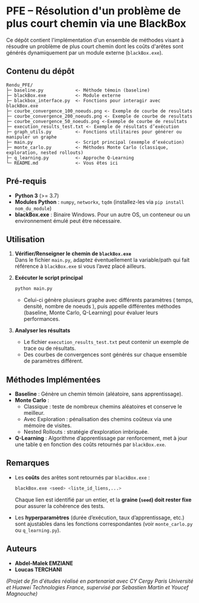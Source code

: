 # PFE – Résolution d'un problème de plus court chemin via une BlackBox

Ce dépôt contient l'implémentation d'un ensemble de méthodes visant à résoudre un problème de plus court chemin dont les coûts d'arêtes sont générés dynamiquement par un module externe (`blackBox.exe`).

## Contenu du dépôt

```
Rendu_PFE/
├─ baseline.py            <- Méthode témoin (baseline) 
├─ blackBox.exe           <- Module externe
├─ blackbox_interface.py  <- Fonctions pour interagir avec blackBox.exe
├─ courbe_convergence_100_noeuds.png <- Exemple de courbe de resultats
├─ courbe_convergence_200_noeuds.png <- Exemple de courbe de resultats
├─ courbe_convergence_50_noeuds.png <-Exemple de courbe de resultats
├─ execution_results_test.txt <- Exemple de résultats d’exécution
├─ graph_utils.py         <- Fonctions utilitaires pour générer ou manipuler un graphe
├─ main.py                <- Script principal (exemple d’exécution)
├─ monte_carlo.py         <- Méthodes Monte Carlo (classique, exploration, nested rollouts)
├─ q_learning.py          <- Approche Q-Learning 
└─ README.md              <- Vous êtes ici
```

## Pré-requis

- **Python 3** (>= 3.7)
- **Modules Python** : `numpy`, `networkx`, `tqdm` (installez-les via `pip install nom_du_module`)
- **blackBox.exe** : Binaire Windows. Pour un autre OS, un conteneur ou un environnement émulé peut être nécessaire.

## Utilisation

1. **Vérifier/Renseigner le chemin de `blackBox.exe`**  
   Dans le fichier `main.py`, adaptez éventuellement la variable/path qui fait référence à `blackBox.exe` si vous l’avez placé ailleurs.

2. **Exécuter le script principal**  
   ```bash
   python main.py
   ```
   - Celui-ci génère plusieurs graphe avec différents paramètres ( temps, densité, nombre de noeuds ), puis appelle différentes méthodes (baseline, Monte Carlo, Q-Learning) pour évaluer leurs performances.

3. **Analyser les résultats**  
   - Le fichier `execution_results_test.txt` peut contenir un exemple de trace ou de résultats.
   - Des courbes de convergences sont générés sur chaque ensemble de paramètres différent. 

## Méthodes Implémentées

- **Baseline** : Génère un chemin témoin (aléatoire, sans apprentissage).  
- **Monte Carlo** :  
  - Classique : teste de nombreux chemins aléatoires et conserve le meilleur.  
  - Avec Exploration : pénalisation des chemins coûteux via une mémoire de visites.  
  - Nested Rollouts : stratégie d’exploration imbriquée.  
- **Q-Learning** : Algorithme d’apprentissage par renforcement, met à jour une table `Q` en fonction des coûts retournés par `blackBox.exe`.

## Remarques

- Les **coûts** des arêtes sont retournés par `blackBox.exe` :  
  ```bash
  blackBox.exe <seed> <liste_id_liens,...>
  ```
  Chaque lien est identifié par un entier, et la **graine (`seed`) doit rester fixe** pour assurer la cohérence des tests.

- Les **hyperparamètres** (durée d’exécution, taux d’apprentissage, etc.) sont ajustables dans les fonctions correspondantes (voir `monte_carlo.py` ou `q_learning.py`).

## Auteurs

- **Abdel-Malek EMZIANE**  
- **Loucas TERCHANI**

*(Projet de fin d'études réalisé en partenariat avec CY Cergy Paris Université et Huawei Technologies France, supervisé par Sebastien Martin et Youcef Magnouche)*
